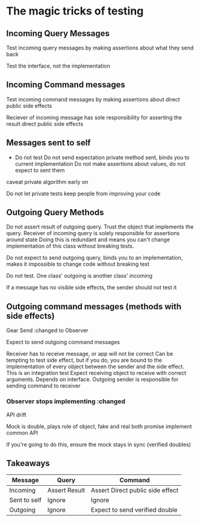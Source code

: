 # The magic tricks of testing

## Incoming Query Messages
Test incoming query messages by making assertions about what they send back

Test the interface, not the implementation

## Incoming Command messages
Test incoming command messages by making assertions about direct public side effects

Reciever of incoming message has sole responsibility for asserting the result direct public side effects

## Messages sent to self

- Do not test
Do not send expectation private method sent, binds you to current implementation
Do not make assertions about values, do not expect to sent them

caveat private algorithm early on

Do not let private tests keep people from improving your code

## Outgoing Query Methods

Do not assert result of outgoing query. Trust the object that implements the query. Receiver of incoming query is solely responsible for assertions around state
Doing this is redundant and means you can't change implementation of this class without breaking tests.

Do not expect to send outgoing query, binds you to an implementation, makes it impossible to change code without breaking test

Do not test. One class' outgoing is another class' incoming

If a message has no visible side effects, the sender should not test it

## Outgoing command messages (methods with side effects)

Gear Send :changed to Observer

Expect to send outgoing command messages

Receiver has to receive message, or app will not be correct
Can be tempting to test side effect, but if you do, you are bound to the implementation of every object between the sender and the side effect. This is an integration test
Expect receiving object to receive with correct arguments. Depends on interface. Outgoing sender is responsible for sending command to receiver

### Observer stops implementing :changed

API drift

Mock is double, plays role of object, fake and real both promise implement common API

If you're going to do this, ensure the mock stays in sync (verified doubles)

## Takeaways

| Message | Query | Command |
| -------- | -------- | -------- |
| Incoming   | Assert Result   | Assert Direct public side effect   |
| Sent to self  | Ignore   | Ignore |
| Outgoing   | Ignore   | Expect to send verified double   |
